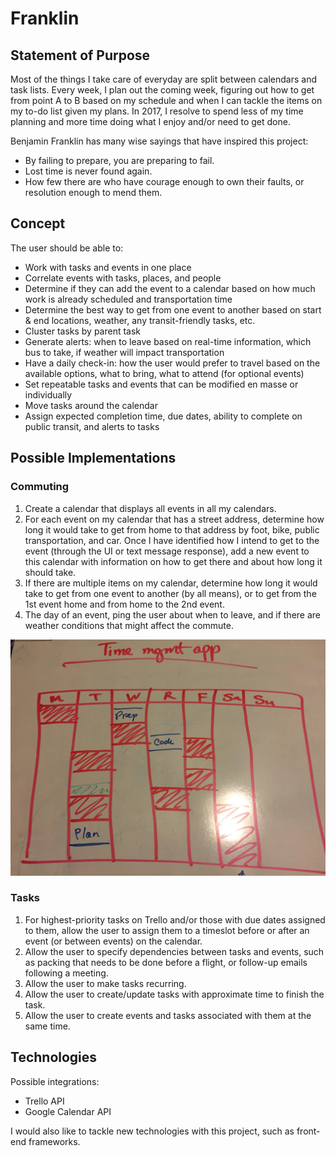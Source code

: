 # Franklin

## Statement of Purpose

Most of the things I take care of everyday are split between calendars and task lists.  Every week, I plan out the coming week, figuring out how to get from point A to B based on my schedule and when I can tackle the items on my to-do list given my plans.  In 2017, I resolve to spend less of my time planning and more time doing what I enjoy and/or need to get done.

Benjamin Franklin has many wise sayings that have inspired this project:
* By failing to prepare, you are preparing to fail. 
* Lost time is never found again. 
* How few there are who have courage enough to own their faults, or resolution enough to mend them.

## Concept

The user should be able to:
* Work with tasks and events in one place
* Correlate events with tasks, places, and people
* Determine if they can add the event to a calendar based on how much work is already scheduled and transportation time
* Determine the best way to get from one event to another based on start & end locations, weather, any transit-friendly tasks, etc.
* Cluster tasks by parent task
* Generate alerts: when to leave based on real-time information, which bus to take, if weather will impact transportation
* Have a daily check-in: how the user would prefer to travel based on the available options, what to bring, what to attend (for optional events)
* Set repeatable tasks and events that can be modified en masse or individually
* Move tasks around the calendar
* Assign expected completion time, due dates, ability to complete on public transit, and alerts to tasks

## Possible Implementations

### Commuting

1. Create a calendar that displays all events in all my calendars.
2. For each event on my calendar that has a street address, determine how long it would take to get from home to that address by foot, bike, public transportation, and car.  Once I have identified how I intend to get to the event (through the UI or text message response), add a new event to this calendar with information on how to get there and about how long it should take.
3. If there are multiple items on my calendar, determine how long it would take to get from one event to another (by all means), or to get from the 1st event home and from home to the 2nd event.
4. The day of an event, ping the user about when to leave, and if there are weather conditions that might affect the commute.

![Calendar mockup](static/image.jpg?raw=true "Calendar mockup")

### Tasks

1. For highest-priority tasks on Trello and/or those with due dates assigned to them, allow the user to assign them to a timeslot before or after an event (or between events) on the calendar.
2. Allow the user to specify dependencies between tasks and events, such as packing that needs to be done before a flight, or follow-up emails following a meeting.
3. Allow the user to make tasks recurring.
4. Allow the user to create/update tasks with approximate time to finish the task.
5. Allow the user to create events and tasks associated with them at the same time.

## Technologies

Possible integrations:
* Trello API
* Google Calendar API

I would also like to tackle new technologies with this project, such as front-end frameworks.
